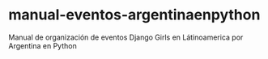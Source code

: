 # manual-eventos-argentinaenpython
Manual de organización de eventos Django Girls en Látinoamerica por Argentina en Python
